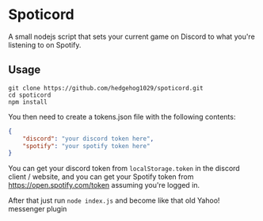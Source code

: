 # Spoticord
A small nodejs script that sets your current game on Discord to what you're listening to on Spotify.

## Usage

```
git clone https://github.com/hedgehog1029/spoticord.git
cd spoticord
npm install
```

You then need to create a tokens.json file with the following contents:

```json
{
	"discord": "your discord token here",
	"spotify": "your spotify token here"
}
```

You can get your discord token from `localStorage.token` in the discord client / website, and you can get your Spotify token from https://open.spotify.com/token assuming you're logged in.

After that just run `node index.js` and become like that old Yahoo! messenger plugin
